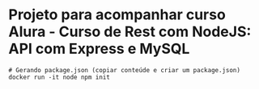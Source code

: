# Projeto para acompanhar curso Alura - Curso de Rest com NodeJS: API com Express e MySQL

```
# Gerando package.json (copiar conteúde e criar um package.json)
docker run -it node npm init


```